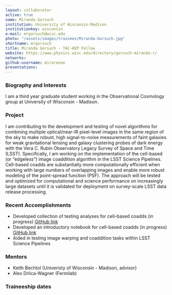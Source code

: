 ```yaml
---
layout: collaborator
active: true
name: Miranda Gorsuch
institution: University of Wisconsin-Madison
institutionkey: wisconsin
e-mail: mrgorsuch@wisc.edu
photo: "/assets/images/trainees/Miranda-Gorsuch.jpg"
shortname: mrgorsuch
title: Miranda Gorsuch - TAC-HEP Fellow
website: https://www.physics.wisc.edu/directory/gorsuch-miranda-r/
networks:
github-username: mirarenee
presentations:
---
```


### Biography and Interests

I am a third year graduate student working in the Observational Cosmology group at University of Wisconsin - Madison.

### Project

I am contributing to the development and testing of novel algorithms
for combining multiple optical/near-IR pixel-level images in the
same region of the sky to make robust, high signal-to-noise
measurements of faint galaxies for weak gravitational lensing and
galaxy clustering probes of dark energy with the Vera C. Rubin
Observatory Legacy Survey of Space and Time (LSST). Specifically,
I am working on the implementation of the cell-based (or “edgeless”)
image coaddition algorithm in the LSST Science Pipelines. Cell-based
coadds are substantially more computationally efficient when working
with large numbers of overlapping images and enable more robust
modeling of the point-spread function (PSF). The approach will be
tested and optimized for computational and science performance on
increasingly large datasets until it is validated for deployment
on survey-scale LSST data release processing.

### Recent Accomplishments
- Developed collection of testing analyses for cell-based coadds (in progress) [GitHub link](https://github.com/mirarenee/notebooks/blob/main/cell_coadds/cell_coadd_sandbox.ipynb)
- Developed an introductory notebook for cell-based coadds (in progress) [GitHub link](https://github.com/mirarenee/notebooks/blob/main/cell_coadds/cell_coadd_intros.ipynb)
- Aided in testing image warping and coaddition tasks within LSST Science Pipelines

### Mentors
- Keith Bechtol (Univeristy of Wisconsin - Madison, advisor)
- Alex Drlica-Wagner (Fermilab)

### Traineeship dates
